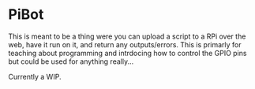 # PiBot
This is meant to be a thing were you can upload a script to a RPi over the web, have it run on it, and return any outputs/errors. This is primarly for teaching about programming and intrdocing how to control the GPIO pins but could be used for anything really...

Currently a WIP.
